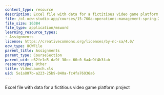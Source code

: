 ```yaml
---
content_type: resource
description: Excel file with data for a fictitious video game platform project
file: /ol-ocw-studio-app/courses/15-760a-operations-management-spring-2002/5e1a807ba22325b9840afc4fa76036a6_VideoLaunch.xls
file_size: 16384
file_type: application/msword
learning_resource_types:
- Assignments
license: https://creativecommons.org/licenses/by-nc-sa/4.0/
ocw_type: OCWFile
parent_title: Assignments
parent_type: CourseSection
parent_uid: e32fe1d5-da9f-30cc-60c0-6a4e9f4b3fab
resourcetype: Other
title: VideoLaunch.xls
uid: 5e1a807b-a223-25b9-840a-fc4fa76036a6
---
```

Excel file with data for a fictitious video game platform project
